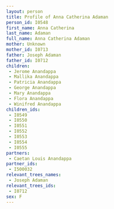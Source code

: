 ```yaml
---
layout: person
title: Profile of Anna Catherina Adaman
person_id: I0548
first_name: Anna Catherina
last_name: Adaman
full_name: Anna Catherina Adaman
mother: Unknown
mother_id: I0713
father: Joseph Adaman
father_id: I0712
children:
 - Jerome Anandappa
 - Mallika Anandappa
 - Patricia Anandappa
 - George Anandappa
 - Mary Anandappa
 - Flora Anandappa
 - Winifred Anandappa
children_ids:
 - I0549
 - I0550
 - I0551
 - I0552
 - I0553
 - I0554
 - I0555
partners:
 - Caetan Louis Anandappa
partner_ids:
 - I500032
relevant_trees_names:
 - Joseph Adaman
relevant_trees_ids:
 - I0712
sex: F
---
```


